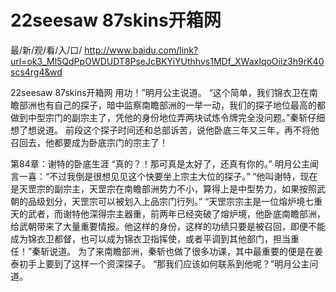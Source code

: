 # 22seesaw 87skins开箱网

最/新/观/看/入/口/ http://www.baidu.com/link?url=ok3_Ml5QdPpOWDUDT8PseJcBKYiYUthhvs1MDf_XWaxIqoOiiz3h9rK40scs4rg4&wd

22seesaw 87skins开箱网
用功！”明月公主说道。
    “这个简单，我们锦衣卫在南瞻部洲也有自己的探子，暗中监察南瞻部洲的一举一动，我们的探子地位最高的都做到中型宗门的副宗主了，凭他的身份地位弄两块试炼令牌完全没问题。”秦斩仔细想了想说道。
    前段这个探子时间还和总部诉苦，说他卧底三年又三年，再不将他召回去，他都要成为卧底宗门的宗主了！

第84章：谢特的卧底生涯
    “真的？！那可真是太好了，还真有你的。”
    明月公主闻言一喜：“不过我倒是很想见见这个快要坐上宗主大位的探子。”
    “他叫谢特，现在是天罡宗的副宗主，天罡宗在南瞻部洲势力不小，算得上是中型势力，如果按照武朝的品级划分，天罡宗可以被划入上品宗门行列。”
    “天罡宗宗主是一位熔炉境七重天的武者，而谢特他深得宗主器重，前两年已经突破了熔炉境，他卧底南瞻部洲，给武朝带来了大量重要情报。他这样的身份，这样的功绩只要是被召回，即便不能成为锦衣卫都督，也可以成为锦衣卫指挥使，或者平调到其他部门，担当重任！”秦斩说道。
    为了来南瞻部洲，秦斩也做了很多功课，其中最重要的便是在姜泰初手上要到了这样一个资深探子。
    “那我们应该如何联系到他呢？”明月公主问道。
